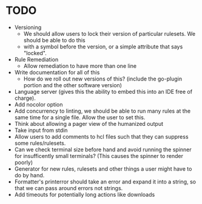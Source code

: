# TODO

- Versioning
  - We should allow users to lock their version of particular rulesets. We should be able to do this
  - with a symbol before the version, or a simple attribute that says "locked".
- Rule Remediation
  - Allow remediation to have more than one line
- Write documentation for all of this
  - How do we roll out new versions of this? (include the go-plugin portion and the other software version)
- Language server (gives this the ability to embed this into an IDE free of charge).
- Add nocolor option
- Add concurrency to linting, we should be able to run many rules at the same time for a single file. Allow the user to set this.
- Think about allowing a pager view of the humanized output
- Take input from stdin
- Allow users to add comments to hcl files such that they can suppress some rules/rulesets.
- Can we check terminal size before hand and avoid running the spinner for insufficently small terminals?
  (This causes the spinner to render poorly)
- Generator for new rules, rulesets and other things a user might have to do by hand.
- Formatter's printerror should take an error and expand it into a string, so that we can pass around errors not strings.
- Add timeouts for potentially long actions like downloads
